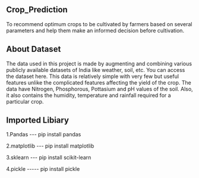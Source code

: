 ## Crop_Prediction
To recommend optimum crops to be cultivated by farmers based on several parameters and help them make an informed decision before cultivation.

## About Dataset
The data used in this project is made by augmenting and combining various publicly available datasets of India like weather, soil, etc. 
You can access the dataset here. This data is relatively simple with very few but useful features unlike the complicated features affecting the yield of the crop. 
The data have Nitrogen, Phosphorous, Pottasium and pH values of the soil. Also, it also contains the humidity, temperature and rainfall required for a particular crop.

## Imported Libiary
1.Pandas --- pip install pandas

2.matplotlib --- pip install matplotlib

3.sklearn --- pip install scikit-learn

4.pickle ----- pip install pickle
